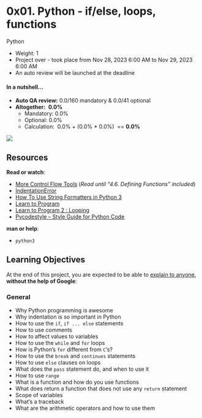 0x01. Python - if/else, loops, functions
========================================

Python

*   Weight: 1
*   Project over - took place from Nov 28, 2023 6:00 AM to Nov 29, 2023 6:00 AM
*   An auto review will be launched at the deadline

#### In a nutshell…

*   **Auto QA review:** 0.0/160 mandatory & 0.0/41 optional
*   **Altogether:**  **0.0%**
    *   Mandatory: 0.0%
    *   Optional: 0.0%
    *   Calculation:  0.0% + (0.0% \* 0.0%)  == **0.0%**

![](https://s3.amazonaws.com/intranet-projects-files/holbertonschool-higher-level_programming+/233/code.png)

Resources
---------

**Read or watch**:

*   [More Control Flow Tools](/rltoken/jpjs5EnZTpBLLEremJYjPQ "More Control Flow Tools") (_Read until “4.6. Defining Functions” included_)
*   [IndentationError](/rltoken/F9n2AE-fpEPzt2PfBMGYAQ "IndentationError")
*   [How To Use String Formatters in Python 3](/rltoken/ZdtRIAkFu8dMBT99DcFBNg "How To Use String Formatters in Python 3")
*   [Learn to Program](/rltoken/ElQgZYNHrLI7kV_ysEB1hQ "Learn to Program")
*   [Learn to Program 2 : Looping](/rltoken/ElQgZYNHrLI7kV_ysEB1hQ "Learn to Program 2 : Looping")
*   [Pycodestyle – Style Guide for Python Code](/rltoken/TuTTnEg_Rwn8U1g3PEsZmA "Pycodestyle -- Style Guide for Python Code")

**man or help**:

*   `python3`

Learning Objectives
-------------------

At the end of this project, you are expected to be able to [explain to anyone](/rltoken/SdBJUMTPS5VW3cQNkhaeSg "explain to anyone"), **without the help of Google**:

### General

*   Why Python programming is awesome
*   Why indentation is so important in Python
*   How to use the `if`, `if ... else` statements
*   How to use comments
*   How to affect values to variables
*   How to use the `while` and `for` loops
*   How is Python’s `for` different from `C`‘s?
*   How to use the `break` and `continues` statements
*   How to use `else` clauses on loops
*   What does the `pass` statement do, and when to use it
*   How to use `range`
*   What is a function and how do you use functions
*   What does return a function that does not use any `return` statement
*   Scope of variables
*   What’s a traceback
*   What are the arithmetic operators and how to use them

